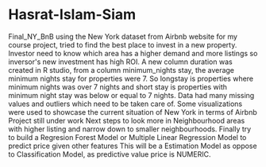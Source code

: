 # Hasrat-Islam-Siam
Final_NY_BnB using the New York dataset from Airbnb website for my course project, tried to find the best place to invest in a new property.
Investor need to know which area has a higher demand and more listings so inversor's new investment has high ROI.
A new column duration was created in R studio, from a column minimum_nights stay, the average minimum nights stay for properties were 7. So longstay is properties where minimum nights was over 7 nights and short stay is properties with minimum night stay was below or equal to 7 nights.
Data had many missing values and outliers which need to be taken care of.
Some visualizations were used to showcase the current situation of New York in terms of Airbnb
Project still under work
Next steps to look more in Neighbourhood areas with higher listing and narrow down to smaller neighbourhoods.
Finally try to build a Regresion Forest Model or Multiple Linear Regression Model to predict price given other features
This will be a Estimation Model as oppose to Classification Model, as predictive value price is NUMERIC.
